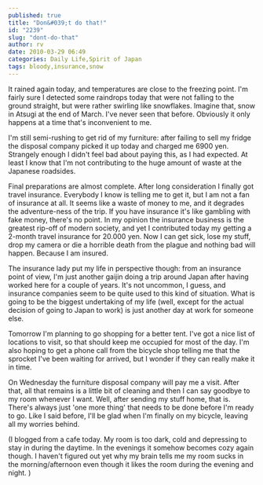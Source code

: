 ```yaml
---
published: true
title: "Don&#039;t do that!"
id: "2239"
slug: "dont-do-that"
author: rv
date: 2010-03-29 06:49
categories: Daily Life,Spirit of Japan
tags: bloody,insurance,snow
---
```

It rained again today, and temperatures are close to the freezing point. I'm fairly sure I detected some raindrops today that were not falling to the ground straight, but were rather swirling like snowflakes. Imagine that, snow in Atsugi at the end of March. I've never seen that before. Obviously it only happens at a time that's inconvenient to me.

I'm still semi-rushing to get rid of my furniture: after failing to sell my fridge the disposal company picked it up today and charged me 6900 yen. Strangely enough I didn't feel bad about paying this, as I had expected. At least I know that I'm not contributing to the huge amount of waste at the Japanese roadsides.

Final preparations are almost complete. After long consideration I finally got travel insurance. Everybody I know is telling me to get it, but I am not a fan of insurance at all. It seems like a waste of money to me, and it degrades the adventure-ness of the trip. If you have insurance it's like gambling with fake money, there's no point. In my opinion the insurance business is the greatest rip-off of modern society, and yet I contributed today my getting a 2-month travel insurance for 20.000 yen. Now I can get sick, lose my stuff, drop my camera or die a horrible death from the plague and nothing bad will happen. Because I am insured.

The insurance lady put my life in perspective though: from an insurance point of view, I'm just another gaijin doing a trip around Japan after having worked here for a couple of years. It's not uncommon, I guess, and insurance companies seem to be quite used to this kind of situation. What is going to be the biggest undertaking of my life (well, except for the actual decision of going to Japan to work) is just another day at work for someone else.

Tomorrow I'm planning to go shopping for a better tent. I've got a nice list of locations to visit, so that should keep me occupied for most of the day. I'm also hoping to get a phone call from the bicycle shop telling me that the sprocket I've been waiting for arrived, but I wonder if they can really make it in time.

On Wednesday the furniture disposal company will pay me a visit. After that, all that remains is a little bit of cleaning and then I can say goodbye to my room whenever I want. Well, after sending my stuff home, that is. There's always just 'one more thing' that needs to be done before I'm ready to go. Like I said before, I'll be glad when I'm finally on my bicycle, leaving all my worries behind.

(I blogged from a cafe today. My room is too dark, cold and depressing to stay in during the daytime. In the evenings it somehow becomes cozy again though. I haven't figured out yet why my brain tells me my room sucks in the morning/afternoon even though it likes the room during the evening and night. )